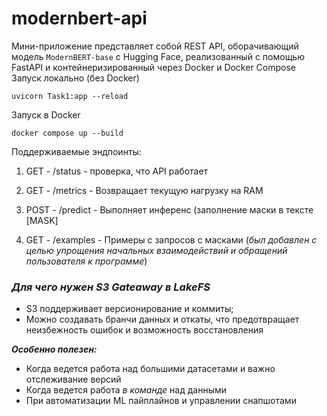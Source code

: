 # modernbert-api

Мини-приложение представляет собой REST API, оборачивающий модель `ModernBERT-base` c Hugging Face, реализованный с помощью FastAPI и контейнеризированный через Docker и Docker Compose
Запуск локально (без Docker)

```uvicorn Task1:app --reload```

Запуск в Docker

```docker compose up --build```

Поддерживаемые эндпоинты:

1. GET - /status - проверка, что API работает

2. GET - /metrics - Возвращает текущую нагрузку на RAM

3. POST - /predict - Выполняет инференс (заполнение маски в тексте [MASK]

4. GET - /examples - Примеры с запросов с масками (*был добавлен с целью упрощения начальных взаимодействий и обращений пользователя к программе*)

### ***Для чего нужен S3 Gateaway в LakeFS***

- S3 поддерживает версионирование и коммиты;
- Можно создавать бранчи данных и откаты, что предотвращает неизбежность ошибок и возможность восстановления

***Особенно полезен:***

- Когда ведется работа над большими датасетами и важно отслеживание версий
- Когда ведется работа *в команде* над данными
- При автоматизации ML пайплайнов и управлении снапшотами

